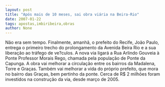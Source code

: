 ```yaml
---
layout: post
title: "Após mais de 10 meses, sai obra viária na Beira-Rio"
date: 2007-01-22
tags: apostas,imbiribeira,obras
author: None
---
```

Não era sem tempo. Finalmente, amanhã, o prefeito do Recife, João Paulo, entrega o primeiro trecho do prolongamento da Avenida Beira Rio e a sua liberação ao tráfego de ve?culos. 
A nova via ligará a Rua Arlindo Gouveia à Ponte Professor Morais Rego, chamada pela população de Ponte da Capunga. 
A obra vai melhorar a circulação entre os bairros da Madalena, Torre e Graças. Também vai melhorar a vida do próprio prefeito, que mora no bairro das Graças, bem pertinho da ponte.
Cerca de R$ 2 milhões foram investidos na construção da via, desde março de 2005. 